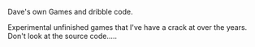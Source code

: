 Dave's own Games and dribble code.

Experimental unfinished games that I've have a crack at over the years.
Don't look at the source code.....
